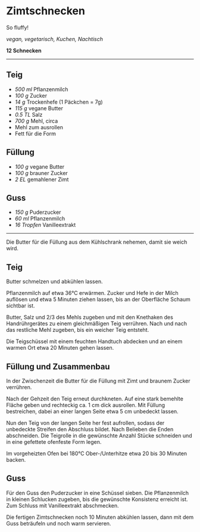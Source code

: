 # Zimtschnecken

So fluffy!

*vegan, vegetarisch, Kuchen, Nachtisch*

**12 Schnecken**

---

## Teig

- *500 ml* Pflanzenmilch
- *100 g* Zucker
- *14 g* Trockenhefe (1 Päckchen = 7g)
- *115 g* vegane Butter
- *0.5 TL* Salz
- *700 g* Mehl, circa
- Mehl zum ausrollen
- Fett für die Form

## Füllung

- *100 g* vegane Butter
- *100 g* brauner Zucker
- *2 EL* gemahlener Zimt

## Guss

- *150 g* Puderzucker
- *60 ml* Pflanzenmilch
- *16 Tropfen* Vanilleextrakt

---

Die Butter für die Füllung aus dem Kühlschrank nehemen, damit sie weich wird.

## Teig

Butter schmelzen und abkühlen lassen.

Pflanzenmilch auf etwa 36°C erwärmen. Zucker und Hefe in der Milch auflösen und etwa 5 Minuten ziehen lassen, bis an der Oberfläche Schaum sichtbar ist.

Butter, Salz und 2/3 des Mehls zugeben und mit den Knethaken des Handrührgerätes zu einem gleichmäßigen Teig verrühren. Nach und nach das restliche Mehl zugeben, bis ein weicher Teig entsteht.

Die Teigschüssel mit einem feuchten Handtuch abdecken und an einem warmen Ort etwa 20 Minuten gehen lassen.

## Füllung und Zusammenbau

In der Zwischenzeit die Butter für die Füllung mit Zimt und braunem Zucker verrühren. 

Nach der Gehzeit den Teig erneut durchkneten. Auf eine stark bemehlte Fläche geben und rechteckig ca. 1 cm dick ausrollen. Mit Füllung bestreichen, dabei an einer langen Seite etwa 5 cm unbedeckt lassen.

Nun den Teig von der langen Seite her fest aufrollen, sodass der unbedeckte Streifen den Abschluss bildet. Nach Belieben die Enden abschneiden. Die Teigrolle in die gewünschte Anzahl Stücke schneiden und in eine gefettete ofenfeste Form legen. 

Im vorgeheizten Ofen bei 180°C Ober-/Unterhitze etwa 20 bis 30 Minuten backen.

## Guss

Für den Guss den Puderzucker in eine Schüssel sieben. Die Pflanzenmilch in kleinen Schlucken zugeben, bis die gewünschte Konsistenz erreicht ist. Zum Schluss mit Vanilleextrakt abschmecken.

Die fertigen Zimtschnecken noch 10 Minuten abkühlen lassen, dann mit dem Guss beträufeln und noch warm servieren.
